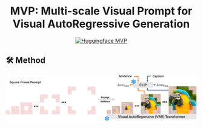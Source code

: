 <h1 align="center"> MVP: Multi-scale Visual Prompt for Visual AutoRegressive Generation <div align=center> </a></h1>

<div align="center">
  <a href="https://huggingface.co/anonoy2026/MVP/tree/main">
    <img src="https://img.shields.io/static/v1?label=Model&message=Huggingface&color=orange" alt="Huggingface MVP">
  </a>
</div>

## 🛠️ Method
![model](framework.jpg)
